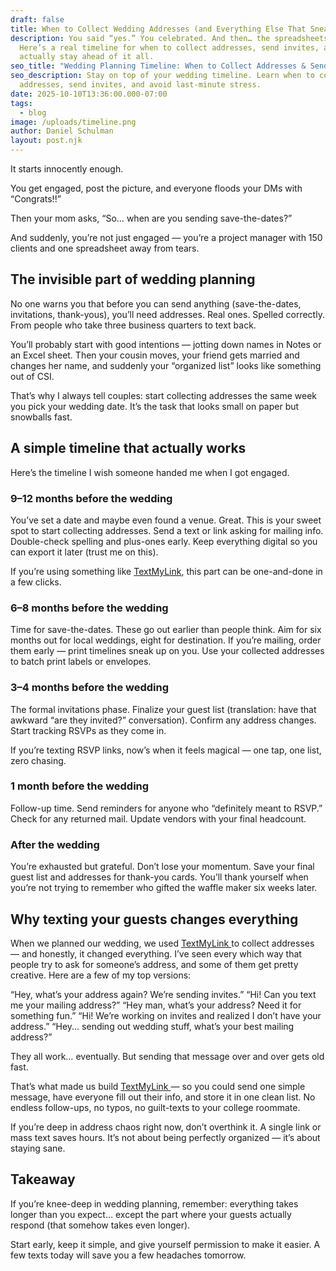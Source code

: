 ```yaml
---
draft: false
title: When to Collect Wedding Addresses (and Everything Else That Sneaks Up on You)
description: You said “yes.” You celebrated. And then… the spreadsheets started.
  Here’s a real timeline for when to collect addresses, send invites, and
  actually stay ahead of it all.
seo_title: "Wedding Planning Timeline: When to Collect Addresses & Send Invites"
seo_description: Stay on top of your wedding timeline. Learn when to collect
  addresses, send invites, and avoid last-minute stress.
date: 2025-10-10T13:36:00.000-07:00
tags:
  - blog
image: /uploads/timeline.png
author: Daniel Schulman
layout: post.njk
---
```

It starts innocently enough.

You get engaged, post the picture, and everyone floods your DMs with “Congrats!!”

Then your mom asks, “So… when are you sending save-the-dates?”

And suddenly, you’re not just engaged — you’re a project manager with 150 clients and one spreadsheet away from tears.

## The invisible part of wedding planning

No one warns you that before you can send anything (save-the-dates, invitations, thank-yous), you’ll need addresses. Real ones. Spelled correctly. From people who take three business quarters to text back.

You’ll probably start with good intentions — jotting down names in Notes or an Excel sheet. Then your cousin moves, your friend gets married and changes her name, and suddenly your “organized list” looks like something out of CSI.

That’s why I always tell couples: start collecting addresses the same week you pick your wedding date. It’s the task that looks small on paper but snowballs fast.

## A simple timeline that actually works

Here’s the timeline I wish someone handed me when I got engaged.

### 9–12 months before the wedding

You’ve set a date and maybe even found a venue. Great. This is your sweet spot to start collecting addresses. Send a text or link asking for mailing info. Double-check spelling and plus-ones early. Keep everything digital so you can export it later (trust me on this).

If you’re using something like [TextMyLink](https://textmylink.com/), this part can be one-and-done in a few clicks.

### 6–8 months before the wedding

Time for save-the-dates. These go out earlier than people think. Aim for six months out for local weddings, eight for destination. If you’re mailing, order them early — print timelines sneak up on you. Use your collected addresses to batch print labels or envelopes.

### 3–4 months before the wedding

The formal invitations phase. Finalize your guest list (translation: have that awkward “are they invited?” conversation). Confirm any address changes. Start tracking RSVPs as they come in.

If you’re texting RSVP links, now’s when it feels magical — one tap, one list, zero chasing.

### 1 month before the wedding

Follow-up time. Send reminders for anyone who “definitely meant to RSVP.” Check for any returned mail. Update vendors with your final headcount.

### After the wedding

You’re exhausted but grateful. Don’t lose your momentum. Save your final guest list and addresses for thank-you cards. You’ll thank yourself when you’re not trying to remember who gifted the waffle maker six weeks later.

## Why texting your guests changes everything

When we planned our wedding, we used [TextMyLink ](https://textmylink.com/)to collect addresses — and honestly, it changed everything. I’ve seen every which way that people try to ask for someone’s address, and some of them get pretty creative. Here are a few of my top versions:

“Hey, what’s your address again? We’re sending invites.”
“Hi! Can you text me your mailing address?”
“Hey man, what’s your address? Need it for something fun.”
“Hi! We’re working on invites and realized I don’t have your address.”
“Hey... sending out wedding stuff, what’s your best mailing address?”

They all work… eventually. But sending that message over and over gets old fast.

That’s what made us build [TextMyLink ](https://textmylink.com/)— so you could send one simple message, have everyone fill out their info, and store it in one clean list. No endless follow-ups, no typos, no guilt-texts to your college roommate.

If you’re deep in address chaos right now, don’t overthink it. A single link or mass text saves hours. It’s not about being perfectly organized — it’s about staying sane.

## Takeaway

If you’re knee-deep in wedding planning, remember: everything takes longer than you expect… except the part where your guests actually respond (that somehow takes even longer).

Start early, keep it simple, and give yourself permission to make it easier. A few texts today will save you a few headaches tomorrow.
